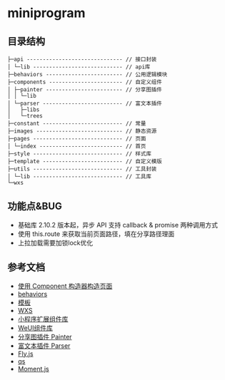 # miniprogram

## 目录结构
```
├─api ------------------------------ // 接口封装
│ └─lib ---------------------------- // api库
├─behaviors ------------------------ // 公用逻辑模块
├─components ----------------------- // 自定义组件
│ ├─painter ------------------------ // 分享图插件
│ │ └─lib 
│ └─parser ------------------------- // 富文本插件
│   ├─libs 
│   └─trees 
├─constant ------------------------- // 常量
├─images --------------------------- // 静态资源
├─pages ---------------------------- // 页面
│ └─index -------------------------- // 首页
├─style ---------------------------- // 样式库
├─template ------------------------- // 自定义模版
├─utils ---------------------------- // 工具封装
│ └─lib ---------------------------- // 工具库
└─wxs 
```

## 功能点&BUG
- 基础库 2.10.2 版本起，异步 API 支持 callback & promise 两种调用方式
- 使用 this.route 来获取当前页面路径，填在分享路径理面
- 上拉加载需要加锁lock优化

## 参考文档
- [使用 Component 构造器构造页面](https://developers.weixin.qq.com/miniprogram/dev/framework/custom-component/component.html)
- [behaviors](https://developers.weixin.qq.com/miniprogram/dev/framework/custom-component/behaviors.html)
- [模板](https://developers.weixin.qq.com/miniprogram/dev/reference/wxml/template.html)
- [WXS](https://developers.weixin.qq.com/miniprogram/dev/framework/view/wxs/)
- [小程序扩展组件库](https://developers.weixin.qq.com/miniprogram/dev/extended/component-plus/)
- [WeUI组件库](https://developers.weixin.qq.com/miniprogram/dev/extended/weui/)
- [分享图插件 Painter](https://github.com/Kujiale-Mobile/Painter)
- [富文本插件 Parser](https://github.com/jin-yufeng/Parser)
- [Fly.js](https://github.com/wendux/fly)
- [qs](https://github.com/ljharb/qs)
- [Moment.js](http://momentjs.cn/)